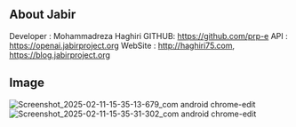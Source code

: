 ## About Jabir
Developer : Mohammadreza Haghiri
GITHUB: https://github.com/prp-e
API : https://openai.jabirproject.org
WebSite : http://haghiri75.com, https://blog.jabirproject.org

## Image
![Screenshot_2025-02-11-15-35-13-679_com android chrome-edit](https://github.com/user-attachments/assets/0bb0ebe0-c20c-4d3c-90f8-4f8d8606d7a5)
![Screenshot_2025-02-11-15-35-31-302_com android chrome-edit](https://github.com/user-attachments/assets/6a192f6e-08d9-4cb3-8074-b63c96bf4443)
